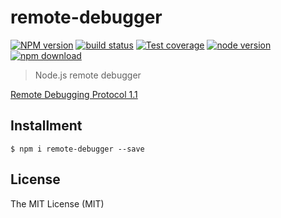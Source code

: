 # remote-debugger

[![NPM version][npm-image]][npm-url]
[![build status][travis-image]][travis-url]
[![Test coverage][coveralls-image]][coveralls-url]
[![node version][node-image]][node-url]
[![npm download][download-image]][download-url]

[npm-image]: https://img.shields.io/npm/v/remote-debugger.svg?style=flat-square
[npm-url]: https://npmjs.org/package/remote-debugger
[travis-image]: https://img.shields.io/travis/macacajs/remote-debugger.svg?style=flat-square
[travis-url]: https://travis-ci.org/macacajs/remote-debugger
[coveralls-image]: https://img.shields.io/coveralls/macacajs/remote-debugger.svg?style=flat-square
[coveralls-url]: https://coveralls.io/r/macacajs/remote-debugger?branch=master
[node-image]: https://img.shields.io/badge/node.js-%3E=_0.10-green.svg?style=flat-square
[node-url]: http://nodejs.org/download/
[download-image]: https://img.shields.io/npm/dm/remote-debugger.svg?style=flat-square
[download-url]: https://npmjs.org/package/remote-debugger

> Node.js remote debugger

[Remote Debugging Protocol 1.1](https://developer.chrome.com/devtools/docs/protocol/1.1/index)

## Installment

```shell
$ npm i remote-debugger --save
```

## License

The MIT License (MIT)
